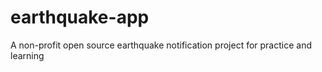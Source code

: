 # earthquake-app
A non-profit open source earthquake notification project for practice and learning
